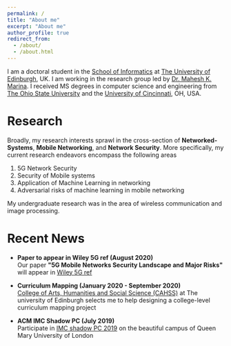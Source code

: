 ```yaml
---
permalink: /
title: "About me"
excerpt: "About me"
author_profile: true
redirect_from: 
  - /about/
  - /about.html
---
```

I am a doctoral student in the [School of Informatics](https://www.ed.ac.uk/informatics) at [The University of Edinburgh](https://www.ed.ac.uk/), UK. I am working in the research group led by [Dr. Mahesh K. Marina](http://homepages.inf.ed.ac.uk/mmarina/). I received MS degrees in computer science and engineering from [The Ohio State University](https://www.osu.edu/) and the [University of Cincinnati](https://www.uc.edu/), OH, USA.


Research
======
Broadly, my research interests sprawl in the cross-section of **Networked-Systems**, **Mobile Networking**, and **Network Security**. More specifically, my current research endeavors encompass the following areas

1. 5G Network Security
2. Security of Mobile systems 
3. Application of Machine Learning in networking 
4. Adversarial risks of machine learning in mobile networking

 My undergraduate research was in the area of wireless communication and image processing.
 

Recent News
======

* **Paper to appear in Wiley 5G ref (August 2020)**  
Our paper **"5G Mobile Networks Security Landscape and Major Risks"** will appear in [Wiley 5G ref](https://onlinelibrary.wiley.com/doi/book/10.1002/9781119471509) 

* **Curriculum Mapping (January 2020 - September 2020)**  
[College of Arts, Humanities and Social Science (CAHSS)](https://www.ed.ac.uk/arts-humanities-soc-sci) at The university of Edinburgh selects me to help designing a college-level curriculum mapping project

* **ACM IMC Shadow PC (July 2019)**  
Participate in [IMC shadow PC 2019](https://conferences.sigcomm.org/imc/2019/shadow/) on the beautiful campus of Queen Mary University of London 



